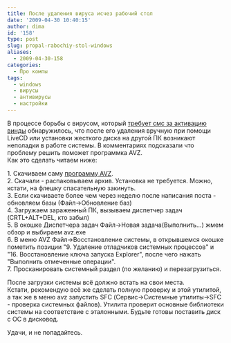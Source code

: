 ```yaml
---
title: После удаления вируса исчез рабочий стол
date: '2009-04-30 10:40:15'
author: dima
id: '158'
type: post
slug: propal-rabochiy-stol-windows
aliases: 
  - 2009-04-30-158
categories:
  - Про компы
tags:
  - windows
  - вирусы
  - антивирусы
  - настройки
---
```


В процессе борьбы с вирусом, который [требует смс за активацию винды](/blog/2009-4-10-152) обнаружилось, что после его удаления вручную при помощи LiveCD или установки жесткого диска на другой ПК возникают неполадки в работе системы. В комментариях подсказали что проблему решить поможет программка AVZ.  
Как это сделать читаем ниже:

1\. Скачиваем саму [программу AVZ](https://z-oleg.com/secur/avz/download.php).  
2\. Скачали - распаковываем архив. Установка не требуется. Можно, кстати, на флешку спасательную закинуть.  
3\. Если скачиваете более чем через неделю после написания поста - обновляем базы (Файл->Обновление баз)  
4\. Загружаем зараженный ПК, вызываем диспетчер задач (CRTL+ALT+DEL, кто забыл)  
5\. В окошке Диспетчера задач Файл->Новая задача(Выполнить...) жмем обзор и выбираем avz.exe  
6\. В меню AVZ Файл->Восстановление системы, в открывшемся окошке пометить позиции "9. Удаление отладчиков системных процессов" и "16. Восстановление ключа запуска Explorer", после чего нажать "Выполнить отмеченные операции".  
7\. Просканировать системный раздел (по желанию) и перезагрузиться.

После загрузки системы всё должно встать на свои места.  
Кстати, рекомендую всё же сделать полную проверку и этой утилитой, а так же в меню avz запустить SFC (Сервис->Системные утилиты->SFC - проверка системных файлов). Утилита проверит основные библиотеки системы на соответствие с эталонными. Будьте готовы поставить диск с ОС в дисковод.

Удачи, и не попадайтесь.